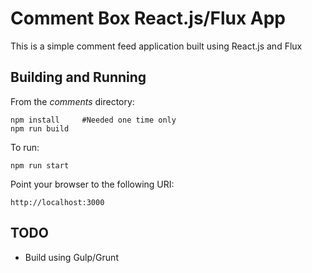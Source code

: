 # Comment Box React.js/Flux App
This is a simple comment feed application built using React.js and Flux

## Building and Running
From the *comments* directory:

    npm install     #Needed one time only
    npm run build
    
To run:

    npm run start

Point your browser to the following URI:

    http://localhost:3000

## TODO

 * Build using Gulp/Grunt